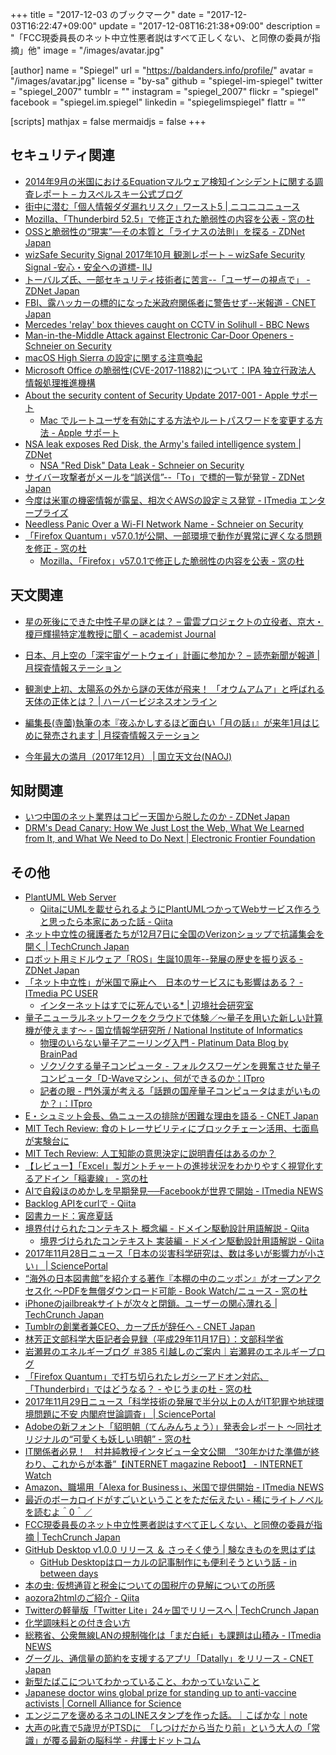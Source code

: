 +++
title = "2017-12-03 のブックマーク"
date =  "2017-12-03T16:22:47+09:00"
update = "2017-12-08T16:21:38+09:00"
description = "「FCC現委員長のネット中立性悪者説はすべて正しくない、と同僚の委員が指摘」他"
image = "/images/avatar.jpg"

[author]
name      = "Spiegel"
url       = "https://baldanders.info/profile/"
avatar    = "/images/avatar.jpg"
license   = "by-sa"
github    = "spiegel-im-spiegel"
twitter   = "spiegel_2007"
tumblr    = ""
instagram = "spiegel_2007"
flickr    = "spiegel"
facebook  = "spiegel.im.spiegel"
linkedin  = "spiegelimspiegel"
flattr    = ""

[scripts]
  mathjax = false
  mermaidjs = false
+++

## セキュリティ関連

- [2014年9月の米国におけるEquationマルウェア検知インシデントに関する調査レポート – カスペルスキー公式ブログ](https://blog.kaspersky.co.jp/investigation-report-for-the-september-2014-equation-malware-detection-incident-in-the-us/18763/)
- [街中に潜む「個人情報ダダ漏れリスク」ワースト5 | ニコニコニュース](http://news.nicovideo.jp/watch/nw3098898)
- [Mozilla、「Thunderbird 52.5」で修正された脆弱性の内容を公表 - 窓の杜](https://forest.watch.impress.co.jp/docs/news/1093450.html)
- [OSSと脆弱性の“現実”—その本質と「ライナスの法則」を探る - ZDNet Japan](https://japan.zdnet.com/article/35110783/)
- [wizSafe Security Signal 2017年10月 観測レポート – wizSafe Security Signal -安心・安全への道標- IIJ](https://wizsafe.iij.ad.jp/2017/11/131/)
- [トーバルズ氏、一部セキュリティ技術者に苦言--「ユーザーの視点で」 - ZDNet Japan](https://japan.zdnet.com/article/35110964/)
- [FBI、露ハッカーの標的になった米政府関係者に警告せず--米報道 - CNET Japan](https://japan.cnet.com/article/35110965/)
- [Mercedes 'relay' box thieves caught on CCTV in Solihull - BBC News](http://www.bbc.com/news/uk-england-birmingham-42132689)
- [Man-in-the-Middle Attack against Electronic Car-Door Openers - Schneier on Security](https://www.schneier.com/blog/archives/2017/11/man-in-the-midd_8.html)
- [macOS High Sierra の設定に関する注意喚起](https://www.jpcert.or.jp/at/2017/at170045.html)
- [Microsoft Office の脆弱性(CVE-2017-11882)について：IPA 独立行政法人 情報処理推進機構](https://www.ipa.go.jp/security/ciadr/vul/20171129_ms.html)
- [About the security content of Security Update 2017-001 - Apple サポート](https://support.apple.com/ja-jp/HT208315)
    - [Mac でルートユーザを有効にする方法やルートパスワードを変更する方法 - Apple サポート](https://support.apple.com/ja-jp/HT204012)
- [NSA leak exposes Red Disk, the Army's failed intelligence system | ZDNet](http://www.zdnet.com/article/nsa-leak-inscom-exposes-red-disk-intelligence-system/)
    - [NSA "Red Disk" Data Leak - Schneier on Security](https://www.schneier.com/blog/archives/2017/11/nsa_red_disk_da.html)
- [サイバー攻撃者がメールを“誤送信”--「To」で標的一覧が発覚 - ZDNet Japan](https://japan.zdnet.com/article/35111277/)
- [今度は米軍の機密情報が露呈、相次ぐAWSの設定ミス発覚 - ITmedia エンタープライズ](http://www.itmedia.co.jp/enterprise/articles/1711/29/news066.html)
- [Needless Panic Over a Wi-FI Network Name - Schneier on Security](https://www.schneier.com/blog/archives/2017/12/needless_panic_.html)
- [「Firefox Quantum」v57.0.1が公開、一部環境で動作が異常に遅くなる問題を修正 - 窓の杜](https://forest.watch.impress.co.jp/docs/news/1094312.html)
    - [Mozilla、「Firefox」v57.0.1で修正した脆弱性の内容を公表 - 窓の杜](https://forest.watch.impress.co.jp/docs/news/1094989.html)

## 天文関連

- [星の死後にできた中性子星の謎とは？ – 雷雲プロジェクトの立役者、京大・榎戸輝揚特定准教授に聞く – academist Journal](https://academist-cf.com/journal/?p=6527)
- [日本、月上空の「深宇宙ゲートウェイ」計画に参加か？ – 読売新聞が報道  |   月探査情報ステーション](https://moonstation.jp/blog/lpex-general/the-yomiuri-shimbun-reports-japan-will-join-nasa-deep-space-gateway)
- [観測史上初、太陽系の外から謎の天体が飛来！ 「オウムアムア」と呼ばれる天体の正体とは？ | ハーバービジネスオンライン](https://hbol.jp/155282)
- [編集長(寺薗)執筆の本『夜ふかしするほど面白い「月の話」』が来年1月はじめに発売されます  |   月探査情報ステーション](https://moonstation.jp/news/20171130-book-on-the-moon-by-editor-will-be-published-in-jan-2018)

- [今年最大の満月（2017年12月） | 国立天文台(NAOJ)](https://www.nao.ac.jp/astro/sky/2017/12-topics01.html)

## 知財関連

- [いつ中国のネット業界はコピー天国から脱したのか - ZDNet Japan](https://japan.zdnet.com/article/35111016/)
- [DRM's Dead Canary: How We Just Lost the Web, What We Learned from It, and What We Need to Do Next | Electronic Frontier Foundation](https://www.eff.org/deeplinks/2017/10/drms-dead-canary-how-we-just-lost-web-what-we-learned-it-and-what-we-need-do-next)

## その他

- [PlantUML Web Server](http://www.plantuml.com/plantuml/uml/SyfFKj2rKt3CoKnELR1Io4ZDoSa70000)
    - [QiitaにUMLを載せられるようにPlantUMLつかってWebサービス作ろうと思ったら本家にあった話 - Qiita](https://qiita.com/ryskiwt/items/c6c0760b341b5a5fe560)
- [ネット中立性の擁護者たちが12月7日に全国のVerizonショップで抗議集会を開く  |  TechCrunch Japan](https://techcrunch.com/2017/11/22/net-neutrality-advocates-plan-protests-for-december-7-at-verizon-stores/)
- [ロボット用ミドルウェア「ROS」生誕10周年--発展の歴史を振り返る - ZDNet Japan](https://japan.zdnet.com/article/35110483/)
- [「ネット中立性」が米国で廃止へ　日本のサービスにも影響はある？ - ITmedia PC USER](http://www.itmedia.co.jp/pcuser/articles/1711/26/news011.html)
    - [インターネットはすでに死んでいる* | 辺境社会研究室](https://youkoseki.tumblr.com/post/167900801310/network-unneutrality)
- [量子ニューラルネットワークをクラウドで体験／～量子を用いた新しい計算機が使えます～ - 国立情報学研究所 / National Institute of Informatics](http://www.nii.ac.jp/news/release/2017/1120.html)
    - [物理のいらない量子アニーリング入門 - Platinum Data Blog by BrainPad](http://blog.brainpad.co.jp/entry/2017/04/20/160000)
    - [ゾクゾクする量子コンピュータ - フォルクスワーゲンを興奮させた量子コンピュータ「D-Waveマシン」、何ができるのか：ITpro](http://itpro.nikkeibp.co.jp/atcl/column/17/042400160/042400001/)
    - [記者の眼 - 門外漢が考える「話題の国産量子コンピュータはまがいものか？」：ITpro](http://itpro.nikkeibp.co.jp/atcl/watcher/14/334361/112400961/?rt=nocnt)
- [E・シュミット会長、偽ニュースの排除が困難な理由を語る - CNET Japan](https://japan.cnet.com/article/35110972/)
- [MIT Tech Review: 食のトレーサビリティにブロックチェーン活用、七面鳥が実験台に](https://www.technologyreview.jp/s/64119/a-blockchain-for-turkeys-is-more-than-a-thanksgiving-gimmick/)
- [MIT Tech Review: 人工知能の意思決定に説明責任はあるのか？](https://www.technologyreview.jp/s/63200/ai-can-be-made-legally-accountable-for-its-decisions/)
- [【レビュー】「Excel」製ガントチャートの進捗状況をわかりやすく視覚化するアドイン「稲妻線」 - 窓の杜](https://forest.watch.impress.co.jp/docs/review/1093535.html)
- [AIで自殺ほのめかしを早期発見──Facebookが世界で開始 - ITmedia NEWS](http://www.itmedia.co.jp/news/articles/1711/28/news057.html)
- [Backlog APIをcurlで - Qiita](https://qiita.com/ohechi/items/6ab6748b67b1fe421f6b)
- [図書カード：寅彦夏話](http://www.aozora.gr.jp/cards/001569/card57463.html)
- [境界付けられたコンテキスト 概念編 - ドメイン駆動設計用語解説 - Qiita](https://qiita.com/little_hand_s/items/2929b6323bf1bc6d0d0d)
    - [境界づけられたコンテキスト 実装編 - ドメイン駆動設計用語解説 - Qiita](https://qiita.com/little_hand_s/items/6e65ae050b873056c50c)
- [2017年11月28日ニュース「日本の災害科学研究は、数は多いが影響力が小さい」 | SciencePortal](http://scienceportal.jst.go.jp/news/newsflash_review/newsflash/2017/11/20171128_01.html)
- [“海外の日本図書館”を紹介する著作『本棚の中のニッポン』がオープンアクセス化 ～PDFを無償ダウンロード可能 - Book Watch/ニュース - 窓の杜](https://forest.watch.impress.co.jp/docs/bookwatch/news/1093735.html)
- [iPhoneのjailbreakサイトが次々と閉鎖。ユーザーの関心薄れる  |  TechCrunch Japan](https://techcrunch.com/2017/11/27/ios-jailbreak-repositories-close-as-user-interest-wanes/)
- [Tumblrの創業者兼CEO、カープ氏が辞任へ - CNET Japan](https://japan.cnet.com/article/35111023/)
- [林芳正文部科学大臣記者会見録（平成29年11月17日）：文部科学省](http://www.mext.go.jp/b_menu/daijin/detail/1398419.htm)
- [岩瀬昇のエネルギーブログ ＃385 引越しのご案内｜岩瀬昇のエネルギーブログ](https://ameblo.jp/nobbypapa/entry-12332295157.html)
- [「Firefox Quantum」で打ち切られたレガシーアドオン対応、「Thunderbird」ではどうなる？ - やじうまの杜 - 窓の杜](https://forest.watch.impress.co.jp/docs/serial/yajiuma/1093871.html)
- [2017年11月29日ニュース「科学技術の発展で半分以上の人がIT犯罪や地球環境問題に不安 内閣府世論調査」 | SciencePortal](http://scienceportal.jst.go.jp/news/newsflash_review/newsflash/2017/11/20171129_01.html)
- [Adobeの新フォント「貂明朝（てんみんちょう）」発表会レポート ～同社オリジナルの“可愛くも妖しい明朝” - 窓の杜](https://forest.watch.impress.co.jp/docs/news/1094157.html)
- [IT関係者必見！　村井純教授インタビュー全文公開　“30年かけた準備が終わり、これからが本番”【iNTERNET magazine Reboot】 - INTERNET Watch](https://internet.watch.impress.co.jp/docs/imreboot/column/1094016.html)
- [Amazon、職場用「Alexa for Business」、米国で提供開始 - ITmedia NEWS](http://www.itmedia.co.jp/news/articles/1712/01/news064.html)
- [最近のボーカロイドがすごいということをただ伝えたい - 稀にライトノベルを読むよ＾0＾／](http://d.hatena.ne.jp/numenunu/20171130/1512067040)
- [FCC現委員長のネット中立性悪者説はすべて正しくない、と同僚の委員が指摘  |  TechCrunch Japan](https://techcrunch.com/2017/11/30/fcc-commissioner-clyburn-takes-down-chairmans-net-neutrality-doom-and-gloom/)
- [GitHub Desktop v1.0.0 リリース ＆ さっそく使う | 験なきものを思はずは](https://azriton.github.io/2017/09/23/GitHub-Desktop-v1.0.0%E3%83%AA%E3%83%AA%E3%83%BC%E3%82%B9%EF%BC%86%E3%81%95%E3%81%A3%E3%81%9D%E3%81%8F%E4%BD%BF%E3%81%86/)
    - [GitHub Desktopはローカルの記事制作にも便利そうという話 - in between days](http://mohritaroh.hateblo.jp/entry/2017/12/01/130000)
- [本の虫: 仮想通貨と税金についての国税庁の見解についての所感](https://cpplover.blogspot.jp/2017/12/blog-post.html)
- [aozora2htmlのご紹介 - Qiita](https://qiita.com/takahashim/items/83706685ba1721f61eec)
- [Twitterの軽量版「Twitter Lite」24ヶ国でリリースへ  |  TechCrunch Japan](https://techcrunch.com/2017/11/30/twitter-lite-with-lower-data-usage-becomes-available-in-24-new-countries/)
- [化学調味料との付き合い方](http://seiyouryouri.yokohama/essai/ajinomoto.html)
- [総務省、公衆無線LANの規制強化は「まだ白紙」も課題は山積み - ITmedia NEWS](http://www.itmedia.co.jp/news/articles/1711/28/news069.html)
- [グーグル、通信量の節約を支援するアプリ「Datally」をリリース - CNET Japan](https://japan.cnet.com/article/35111263/)
- [新型たばこについてわかっていること、わかっていないこと](https://www.buzzfeed.com/jp/seiichirokuchiki/new-type-tabaco)
- [Japanese doctor wins global prize for standing up to anti-vaccine activists | Cornell Alliance for Science](https://allianceforscience.cornell.edu/blog/japanese-doctor-wins-global-prize-standing-anti-vaccine-activists)
- [エンジニアを褒めるネコのLINEスタンプを作った話。｜こばかな｜note](https://note.mu/kobaka7/n/n456624959588)
- [大声の叱責で5歳児がPTSDに　「しつけだから当たり前」という大人の「常識」が覆る最新の脳科学 - 弁護士ドットコム](https://www.bengo4.com/internet/n_7040/)
